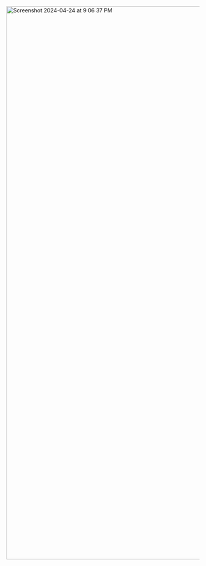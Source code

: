 <img width="1440" alt="Screenshot 2024-04-24 at 9 06 37 PM" src="https://github.com/Nagaraja-Kamatar/Flowers-at-Magical-Night/assets/145822414/82404767-9f14-44b3-a480-660e6dcd9aa6">
